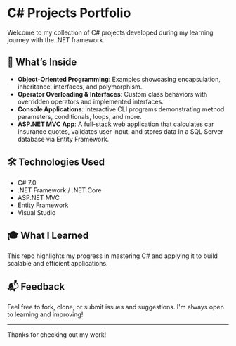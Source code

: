 # C# Projects Portfolio

Welcome to my collection of C# projects developed during my learning journey with the .NET framework.

## 🚀 What’s Inside

- **Object-Oriented Programming**: Examples showcasing encapsulation, inheritance, interfaces, and polymorphism.
- **Operator Overloading & Interfaces**: Custom class behaviors with overridden operators and implemented interfaces.
- **Console Applications**: Interactive CLI programs demonstrating method parameters, conditionals, loops, and more.
- **ASP.NET MVC App**: A full-stack web application that calculates car insurance quotes, validates user input, and stores data in a SQL Server database via Entity Framework.

## 🛠 Technologies Used

- C# 7.0
- .NET Framework / .NET Core
- ASP.NET MVC
- Entity Framework
- Visual Studio

## 🎓 What I Learned

This repo highlights my progress in mastering C# and applying it to build scalable and efficient applications.

## 📬 Feedback

Feel free to fork, clone, or submit issues and suggestions. I'm always open to learning and improving!

---

Thanks for checking out my work!
